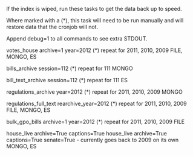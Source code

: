 If the index is wiped, run these tasks to get the data back up to speed. 

Where marked with a (*), this task will need to be run manually and will restore data that the cronjob will not.

Append debug=1 to all commands to see extra STDOUT.


votes_house archive=1 year=2012
	(*) repeat for 2011, 2010, 2009
	FILE, MONGO, ES

bills_archive session=112
	(*) repeat for 111
	MONGO

bill_text_archive session=112
	(*) repeat for 111
	ES

regulations_archive year=2012
	(*) repeat for 2011, 2010, 2009
	MONGO

regulations_full_text rearchive_year=2012
	(*) repeat for 2011, 2010, 2009
	FILE, MONGO, ES

bulk_gpo_bills archive=1 year=2012
	(*) repeat for 2011, 2010, 2009
	FILE

house_live archive=True captions=True
house_live archive=True captions=True senate=True
	- currently goes back to 2009 on its own
	MONGO, ES